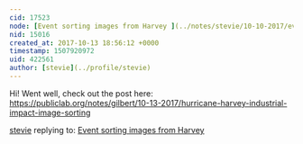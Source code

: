 ```yaml
---
cid: 17523
node: [Event sorting images from Harvey ](../notes/stevie/10-10-2017/event-sorting-images-from-harvey)
nid: 15016
created_at: 2017-10-13 18:56:12 +0000
timestamp: 1507920972
uid: 422561
author: [stevie](../profile/stevie)
---
```


Hi! Went well, check out the post here: https://publiclab.org/notes/gilbert/10-13-2017/hurricane-harvey-industrial-impact-image-sorting

[stevie](../profile/stevie) replying to: [Event sorting images from Harvey ](../notes/stevie/10-10-2017/event-sorting-images-from-harvey)

